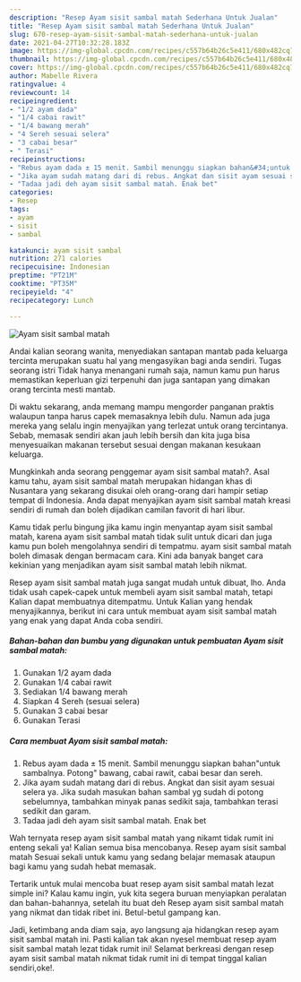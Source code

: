 ```yaml
---
description: "Resep Ayam sisit sambal matah Sederhana Untuk Jualan"
title: "Resep Ayam sisit sambal matah Sederhana Untuk Jualan"
slug: 670-resep-ayam-sisit-sambal-matah-sederhana-untuk-jualan
date: 2021-04-27T10:32:28.183Z
image: https://img-global.cpcdn.com/recipes/c557b64b26c5e411/680x482cq70/ayam-sisit-sambal-matah-foto-resep-utama.jpg
thumbnail: https://img-global.cpcdn.com/recipes/c557b64b26c5e411/680x482cq70/ayam-sisit-sambal-matah-foto-resep-utama.jpg
cover: https://img-global.cpcdn.com/recipes/c557b64b26c5e411/680x482cq70/ayam-sisit-sambal-matah-foto-resep-utama.jpg
author: Mabelle Rivera
ratingvalue: 4
reviewcount: 14
recipeingredient:
- "1/2 ayam dada"
- "1/4 cabai rawit"
- "1/4 bawang merah"
- "4 Sereh sesuai selera"
- "3 cabai besar"
- " Terasi"
recipeinstructions:
- "Rebus ayam dada ± 15 menit. Sambil menunggu siapkan bahan&#34;untuk sambalnya. Potong&#34; bawang, cabai rawit, cabai besar dan sereh."
- "Jika ayam sudah matang dari di rebus. Angkat dan sisit ayam sesuai selera ya. Jika sudah masukan bahan sambal yg sudah di potong sebelumnya, tambahkan minyak panas sedikit saja, tambahkan terasi sedikit dan garam."
- "Tadaa jadi deh ayam sisit sambal matah. Enak bet"
categories:
- Resep
tags:
- ayam
- sisit
- sambal

katakunci: ayam sisit sambal 
nutrition: 271 calories
recipecuisine: Indonesian
preptime: "PT21M"
cooktime: "PT35M"
recipeyield: "4"
recipecategory: Lunch

---
```



![Ayam sisit sambal matah](https://img-global.cpcdn.com/recipes/c557b64b26c5e411/680x482cq70/ayam-sisit-sambal-matah-foto-resep-utama.jpg)

Andai kalian seorang wanita, menyediakan santapan mantab pada keluarga tercinta merupakan suatu hal yang mengasyikan bagi anda sendiri. Tugas seorang istri Tidak hanya menangani rumah saja, namun kamu pun harus memastikan keperluan gizi terpenuhi dan juga santapan yang dimakan orang tercinta mesti mantab.

Di waktu  sekarang, anda memang mampu mengorder panganan praktis walaupun tanpa harus capek memasaknya lebih dulu. Namun ada juga mereka yang selalu ingin menyajikan yang terlezat untuk orang tercintanya. Sebab, memasak sendiri akan jauh lebih bersih dan kita juga bisa menyesuaikan makanan tersebut sesuai dengan makanan kesukaan keluarga. 



Mungkinkah anda seorang penggemar ayam sisit sambal matah?. Asal kamu tahu, ayam sisit sambal matah merupakan hidangan khas di Nusantara yang sekarang disukai oleh orang-orang dari hampir setiap tempat di Indonesia. Anda dapat menyajikan ayam sisit sambal matah kreasi sendiri di rumah dan boleh dijadikan camilan favorit di hari libur.

Kamu tidak perlu bingung jika kamu ingin menyantap ayam sisit sambal matah, karena ayam sisit sambal matah tidak sulit untuk dicari dan juga kamu pun boleh mengolahnya sendiri di tempatmu. ayam sisit sambal matah boleh dimasak dengan bermacam cara. Kini ada banyak banget cara kekinian yang menjadikan ayam sisit sambal matah lebih nikmat.

Resep ayam sisit sambal matah juga sangat mudah untuk dibuat, lho. Anda tidak usah capek-capek untuk membeli ayam sisit sambal matah, tetapi Kalian dapat membuatnya ditempatmu. Untuk Kalian yang hendak menyajikannya, berikut ini cara untuk membuat ayam sisit sambal matah yang enak yang dapat Anda coba sendiri.

<!--inarticleads1-->

##### Bahan-bahan dan bumbu yang digunakan untuk pembuatan Ayam sisit sambal matah:

1. Gunakan 1/2 ayam dada
1. Gunakan 1/4 cabai rawit
1. Sediakan 1/4 bawang merah
1. Siapkan 4 Sereh (sesuai selera)
1. Gunakan 3 cabai besar
1. Gunakan  Terasi




<!--inarticleads2-->

##### Cara membuat Ayam sisit sambal matah:

1. Rebus ayam dada ± 15 menit. Sambil menunggu siapkan bahan&#34;untuk sambalnya. Potong&#34; bawang, cabai rawit, cabai besar dan sereh.
1. Jika ayam sudah matang dari di rebus. Angkat dan sisit ayam sesuai selera ya. Jika sudah masukan bahan sambal yg sudah di potong sebelumnya, tambahkan minyak panas sedikit saja, tambahkan terasi sedikit dan garam.
1. Tadaa jadi deh ayam sisit sambal matah. Enak bet




Wah ternyata resep ayam sisit sambal matah yang nikamt tidak rumit ini enteng sekali ya! Kalian semua bisa mencobanya. Resep ayam sisit sambal matah Sesuai sekali untuk kamu yang sedang belajar memasak ataupun bagi kamu yang sudah hebat memasak.

Tertarik untuk mulai mencoba buat resep ayam sisit sambal matah lezat simple ini? Kalau kamu ingin, yuk kita segera buruan menyiapkan peralatan dan bahan-bahannya, setelah itu buat deh Resep ayam sisit sambal matah yang nikmat dan tidak ribet ini. Betul-betul gampang kan. 

Jadi, ketimbang anda diam saja, ayo langsung aja hidangkan resep ayam sisit sambal matah ini. Pasti kalian tak akan nyesel membuat resep ayam sisit sambal matah lezat tidak rumit ini! Selamat berkreasi dengan resep ayam sisit sambal matah nikmat tidak rumit ini di tempat tinggal kalian sendiri,oke!.

